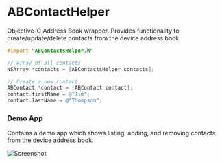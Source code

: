 ABContactHelper
===============

Objective-C Address Book wrapper. Provides functionality to create/update/delete contacts from the device address book.

```objective-c
#import "ABContactsHelper.h"

// Array of all contacts
NSArray *contacts = [ABContactsHelper contacts];

// Create a new contact
ABContact *contact = [ABContact contact];
contact.firstName = @"Jim";
contact.lastName = @"Thompson";

```

### Demo App 

Contains a demo app which shows listing, adding, and removing contacts from the device address book.

![Screenshot](https://raw.github.com/shepting/ABContactHelper/clearer_code_layout/Demo/Address-Book-Demo-App.png)
